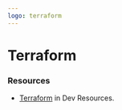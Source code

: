 ```yaml
---
logo: terraform
---
```

# Terraform

### Resources

- [Terraform](https://michaelcurrin.github.io/dev-resources/resources/) in Dev Resources.
